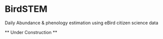 # BirdSTEM
Daily Abundance &amp; phenology estimation using eBird citizen science data

** Under Construction **

[](QuadTree.png)
